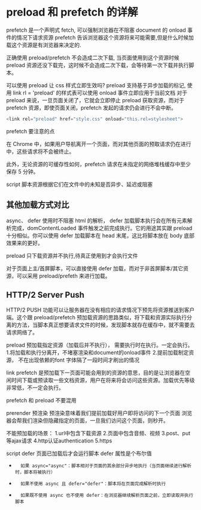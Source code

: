 # preload 和 prefetch 的详解
  prefetch 是一个声明式 fetch, 可以强制浏览器在不阻塞 document 的 onload 事件的情况下请求资源
  prefetch 告诉浏览器这个资源将来可能需要,但是什么时候加载这个资源是有浏览器来决定的.

正确使用 preload/prefetch 不会造成二次下载, 当页面使用到这个资源时候 preload 资源还没下载完，这时候不会造成二次下载，会等待第一次下载并执行脚本。

可以使用 preload 让 css 样式立即生效吗?
preload 支持基于异步加载的标记, 使用 link rl = 'preload' 的样式表可以使用 onload 事件立即应用于当前文档
对于 preload 来说，一旦页面关闭了，它就会立即停止 preload 获取资源，而对于 prefetch 资源，即使页面关闭，prefetch 发起的请求仍会进行不会中断。

```js
<link rel="preload" href="style.css" onload="this.rel=stylesheet">
```

prefetch 要注意的点

在 Chrome 中，如果用户导航离开一个页面，而对其他页面的预取请求仍在进行中，这些请求将不会被终止。

此外，无论资源的可缓存性如何，prefetch 请求在未指定的网络堆栈缓存中至少保存 5 分钟。

script 脚本资源根据它们在文件中的未知是否异步、延迟或阻塞

## 其他加载方式对比
async、 defer
使用时不阻塞 html 的解析， defer 加载脚本执行会在所有元素解析完成，domContentLoaded 事件触发之前完成执行。它的用途其实跟 preload 十分相似。你可以使用 defer 加载脚本在 head 末尾，这比将脚本放在 body 底部效果来的更好。

preload 只下载资源并不执行,待真正使用到才会执行文件

对于页面上主/首屏脚本，可以直接使用 defer 加载，而对于非首屏脚本/其它资源，可以采用 preload/prefeth 来进行加载。

## HTTP/2 Server Push

HTTP/2 PUSH 功能可以让服务器在没有相应的请求情况下预先将资源推送到客户端。这个跟 preload/prefetch 预加载资源的思路类似，将下载和资源实际执行分离的方法，当脚本真正想要请求文件的时候，发现脚本就存在缓存中，就不需要去请求网络了。

preload  预加载指定资源（加载后并不执行）， 需要执行时在执行。一定会执行。
1.将加载和执行分离开，不堵塞渲染和document的onload事件
2.提前加载制定资源， 不在出现依赖的font 字体隔了一段时间才刷出的情况

link prefetch 是预加载下一页面可能会用到的资源的意思，目的是让浏览器在空闲时间下载或预读取一些文档资源，用户在将来将会访问这些资源。加载优先等级非常低，不一定会执行。

prefetch 和 preload 不要混用

prerender
预渲染
预渲染意味着我们提前加载好用户即将访问的下一个页面
浏览器会帮我们渲染但隐藏指定的页面，一旦我们访问这个页面，则秒开。

不能预加载的场景：
1.url中包含下载资源
2.页面中包含音频、视频
3.post、put等ajax请求
4.http认证authentication
5.https

script defer 页面已加载后才会运行脚本
defer 属性是个布尔值

* 		如果 async="async"：脚本相对于页面的其余部分异步地执行（当页面继续进行解析时，脚本将被执行）
* 		如果不使用 async 且 defer="defer"：脚本将在页面完成解析时执行
* 		如果既不使用 async 也不使用 defer：在浏览器继续解析页面之前，立即读取并执行脚本

